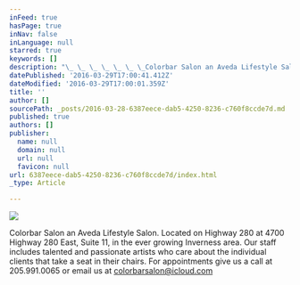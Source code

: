 ```yaml
---
inFeed: true
hasPage: true
inNav: false
inLanguage: null
starred: true
keywords: []
description: "\_ \_ \_ \_ \_ \_ \_Colorbar Salon an Aveda Lifestyle Salon. Located on 280 at 4700 Highway 280 East, Suite 11, \_in the ever growing Inverness area. \_Our staff includes talented and passionate artists who care about the individual clients that take a seat in their chairs. For appointments give us a call at 205.991.0065"
datePublished: '2016-03-29T17:00:41.412Z'
dateModified: '2016-03-29T17:00:01.359Z'
title: ''
author: []
sourcePath: _posts/2016-03-28-6387eece-dab5-4250-8236-c760f8ccde7d.md
published: true
authors: []
publisher:
  name: null
  domain: null
  url: null
  favicon: null
url: 6387eece-dab5-4250-8236-c760f8ccde7d/index.html
_type: Article

---
```

![](https://the-grid-user-content.s3-us-west-2.amazonaws.com/55d2994b-6aad-4320-8ee7-627a0f021b06.jpg)

Colorbar Salon an Aveda Lifestyle Salon. Located on Highway 280 at 4700 Highway 280 East, Suite 11,  in the ever growing Inverness area.  Our staff includes talented and passionate artists who care about the individual clients that take a seat in their chairs. For appointments give us a call at 205.991.0065 or email us at colorbarsalon@icloud.com